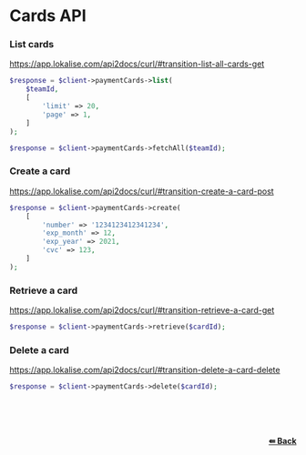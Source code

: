 # Cards API

### List cards
https://app.lokalise.com/api2docs/curl/#transition-list-all-cards-get

```php
$response = $client->paymentCards->list(
    $teamId,
    [
        'limit' => 20,
        'page' => 1,
    ]
);
```

```php
$response = $client->paymentCards->fetchAll($teamId);
```

### Create a card
https://app.lokalise.com/api2docs/curl/#transition-create-a-card-post

```php
$response = $client->paymentCards->create(
    [
        'number' => '1234123412341234',
        'exp_month' => 12,
        'exp_year' => 2021,
        'cvc' => 123,
    ]
);
```


### Retrieve a card
https://app.lokalise.com/api2docs/curl/#transition-retrieve-a-card-get

```php
$response = $client->paymentCards->retrieve($cardId);
```

### Delete a card
https://app.lokalise.com/api2docs/curl/#transition-delete-a-card-delete

```php
$response = $client->paymentCards->delete($cardId);
```


<br/><br/><br/>
<div align='right'>
    <b><a href='/README.md#request'>⇚ Back</a></b>
</div>
<br/>
